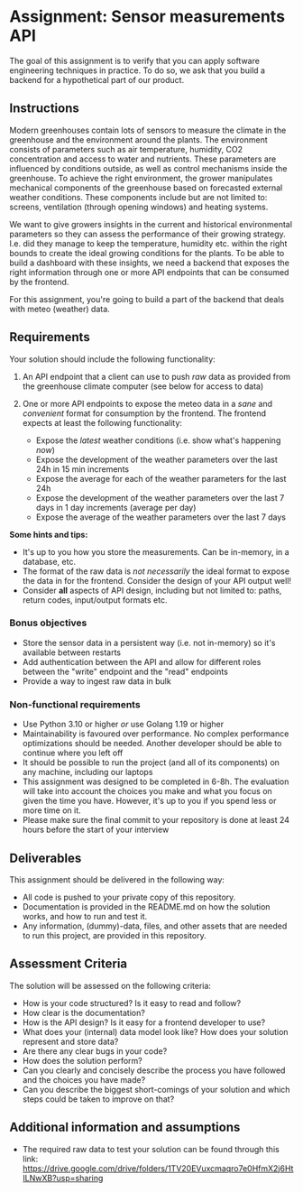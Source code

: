 
# Assignment: Sensor measurements API

The goal of this assignment is to verify that you can apply software engineering techniques in 
practice. To do so, we ask that you build a backend for a hypothetical part of our product.

## Instructions

Modern greenhouses contain lots of sensors to measure the climate in the greenhouse and the 
environment around the plants. The environment consists of parameters such as air temperature, 
humidity, CO2 concentration and access to water and nutrients. These parameters are influenced 
by conditions outside, as well as control mechanisms inside the greenhouse. To achieve the right 
environment, the grower manipulates mechanical components of the greenhouse based on forecasted 
external weather conditions. These components include but are not limited to: screens, 
ventilation (through opening windows) and heating systems. 

We want to give growers insights in the current and historical environmental parameters so they 
can assess the performance of their growing strategy. I.e. did they manage to keep the temperature, 
humidity etc. within the right bounds to create the ideal growing conditions for the plants.
To be able to build a dashboard with these insights, we need a backend that exposes the right 
information through one or more API endpoints that can be consumed by the frontend.

For this assignment, you're going to build a part of the backend that deals with meteo (weather) 
data.

## Requirements

Your solution should include the following functionality:

1. An API endpoint that a client can use to push _raw_ data as provided from the greenhouse climate computer 
   (see below for access to data)
2. One or more API endpoints to expose the meteo data in a _sane_ and _convenient_ 
   format for consumption by the frontend. The frontend expects at least the following 
   functionality:
   
   - Expose the _latest_ weather conditions (i.e. show what's happening _now_)
   - Expose the development of the weather parameters over the last 24h in 15 min increments
   - Expose the average for each of the weather parameters for the last 24h
   - Expose the development of the weather parameters over the last 7 days in 1 day increments 
     (average per day)
   - Expose the average of the weather parameters over the last 7 days

**Some hints and tips:**

- It's up to you how you store the measurements. Can be in-memory, in a database, etc.
- The format of the raw data is _not necessarily_ the ideal format to expose the data in for the 
  frontend. Consider the design of your API output well!
- Consider **all** aspects of API design, including but not limited to: paths, return codes, 
  input/output formats etc.

### Bonus objectives

- Store the sensor data in a persistent way (i.e. not in-memory) so it's available between restarts
- Add authentication between the API and allow for different roles between the "write" endpoint 
  and the "read" endpoints
- Provide a way to ingest raw data in bulk

### Non-functional requirements

- Use Python 3.10 or higher _or_ use Golang 1.19 or higher
- Maintainability is favoured over performance. No complex performance optimizations should be 
  needed. Another developer should be able to continue where you left off
- It should be possible to run the project (and all of its components) on any machine, including 
  our laptops
- This assignment was designed to be completed in 6-8h. The evaluation will take into account the 
  choices you make and what you focus on given the time you have. However, it's up to you if you 
  spend less or more time on it.
- Please make sure the final commit to your repository is done at least 24 hours before the start 
  of your interview

## Deliverables

This assignment should be delivered in the following way:

- All code is pushed to your private copy of this repository.
- Documentation is provided in the README.md on how the solution works, and how to run and test it.
- Any information, (dummy)-data, files, and other assets that are needed to run this project, are 
  provided in this repository.

## Assessment Criteria

The solution will be assessed on the following criteria:

- How is your code structured? Is it easy to read and follow?
- How clear is the documentation?
- How is the API design? Is it easy for a frontend developer to use?
- What does your (internal) data model look like? How does your solution represent and store data?
- Are there any clear bugs in your code?
- How does the solution perform?
- Can you clearly and concisely describe the process you have followed and the choices you have made?
- Can you describe the biggest short-comings of your solution and which steps could be taken to 
  improve on that?

## Additional information and assumptions

- The required raw data to test your solution can be found through this link: https://drive.google.com/drive/folders/1TV20EVuxcmaqro7e0HfmX2j6HtILNwXB?usp=sharing


